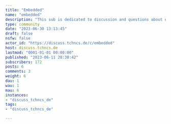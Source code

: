 ```yaml
---
title: "Embedded" 
name: "embedded"
description: "This sub is dedicated to discussion and questions about embedded systems: a controller programmed and controlled by a real-time operating system (RTOS) with a dedicated function within a larger mechanical or electrical system, often with real-time computing constraints."
type: community
date: "2023-06-30 13:13:45"
draft: false
nsfw: false
actor_id: "https://discuss.tchncs.de/c/embedded"
host: discuss.tchncs.de
lastmod: "0001-01-01 00:00:00"
published: "2023-06-11 20:30:42"
subscribers: 172
posts: 6
comments: 3
weight: 6
dau: 1
wau: 1
mau: 6
instances:
- "discuss_tchncs_de"
tags: 
- "discuss_tchncs_de"

---
```

